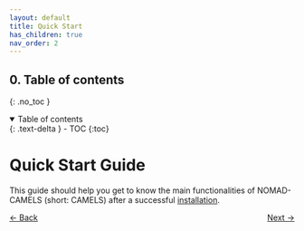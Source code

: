 ```yaml
---
layout: default
title: Quick Start
has_children: true
nav_order: 2
---
```


## 0. Table of contents
{: .no_toc }

<details open markdown="block">
  <summary>
    Table of contents
  </summary>
  {: .text-delta }
- TOC
{:toc}
</details>

# Quick Start Guide
This guide should help you get to know the main functionalities of NOMAD-CAMELS (short: CAMELS) after a successful [installation](https://fau-lap.github.io/NOMAD-CAMELS/docs/installation.html).

<p style="text-align:left;">
  <span style="color: grey;">
  <a href="../installation.html">&larr; Back</a>
  </span>
  <span style="float:right;">
    <a href="quick_start_install.html">Next &rarr;</a><br>
  </span>
</p>